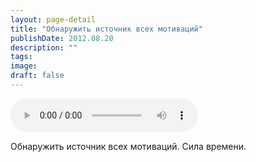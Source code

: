 ```yaml
---
layout: page-detail
title: "Обнаружить источник всех мотиваций"
publishDate: 2012.08.20
description: ""
tags:
image:
draft: false
---
```


<audio title="2012.08.20 - Обнаружить источник всех мотиваций.mp3" src="https://filer-api.advayta.org/v1.0/public/files/73951" controls=""></audio>

 Обнаружить источник всех мотиваций. Сила времени. 

  
